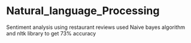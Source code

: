 # Natural_language_Processing
Sentiment analysis using restaurant reviews
used Naive bayes algorithm and nltk library to get 73% accuracy
